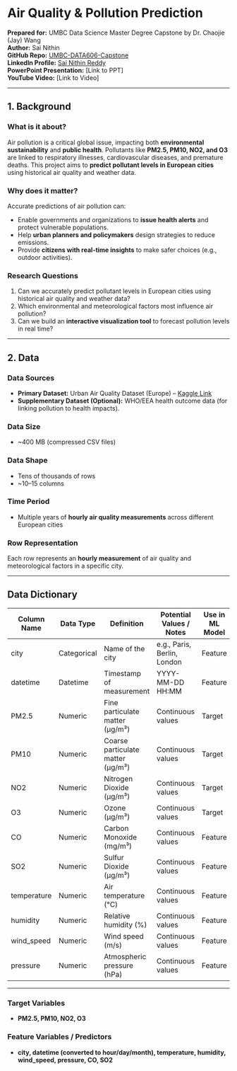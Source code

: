# Air Quality & Pollution Prediction  

**Prepared for:** UMBC Data Science Master Degree Capstone by Dr. Chaojie (Jay) Wang  
**Author:** Sai Nithin  
**GitHub Repo:** [UMBC-DATA606-Capstone](https://github.com/ksainithin/UMBC-DATA606-Capstone/tree/main)  
**LinkedIn Profile:** [Sai Nithin Reddy](https://www.linkedin.com/in/sai-nithin-reddy-1405b2220/)  
**PowerPoint Presentation:** [Link to PPT]  
**YouTube Video:** [Link to Video]  

---

## 1. Background  

### What is it about?  
Air pollution is a critical global issue, impacting both **environmental sustainability** and **public health**. Pollutants like **PM2.5, PM10, NO2, and O3** are linked to respiratory illnesses, cardiovascular diseases, and premature deaths. This project aims to **predict pollutant levels in European cities** using historical air quality and weather data.  

### Why does it matter?  
Accurate predictions of air pollution can:  
- Enable governments and organizations to **issue health alerts** and protect vulnerable populations.  
- Help **urban planners and policymakers** design strategies to reduce emissions.  
- Provide **citizens with real-time insights** to make safer choices (e.g., outdoor activities).  

### Research Questions  
1. Can we accurately predict pollutant levels in European cities using historical air quality and weather data?  
2. Which environmental and meteorological factors most influence air pollution?  
3. Can we build an **interactive visualization tool** to forecast pollution levels in real time?  

---

## 2. Data  

### Data Sources  
- **Primary Dataset:** Urban Air Quality Dataset (Europe) – [Kaggle Link](https://www.kaggle.com/datasets)  
- **Supplementary Dataset (Optional):** WHO/EEA health outcome data (for linking pollution to health impacts).  

### Data Size  
- ~400 MB (compressed CSV files)  

### Data Shape  
- Tens of thousands of rows  
- ~10–15 columns  

### Time Period  
- Multiple years of **hourly air quality measurements** across different European cities  

### Row Representation  
Each row represents an **hourly measurement** of air quality and meteorological factors in a specific city.  

---

## Data Dictionary  

| Column Name  | Data Type   | Definition                          | Potential Values / Notes       | Use in ML Model |
|--------------|------------|-------------------------------------|--------------------------------|-----------------|
| city         | Categorical | Name of the city                   | e.g., Paris, Berlin, London    | Feature         |
| datetime     | Datetime    | Timestamp of measurement           | YYYY-MM-DD HH:MM               | Feature         |
| PM2.5        | Numeric     | Fine particulate matter (µg/m³)     | Continuous values              | Target          |
| PM10         | Numeric     | Coarse particulate matter (µg/m³)   | Continuous values              | Target          |
| NO2          | Numeric     | Nitrogen Dioxide (µg/m³)           | Continuous values              | Target          |
| O3           | Numeric     | Ozone (µg/m³)                      | Continuous values              | Target          |
| CO           | Numeric     | Carbon Monoxide (mg/m³)            | Continuous values              | Feature         |
| SO2          | Numeric     | Sulfur Dioxide (µg/m³)             | Continuous values              | Feature         |
| temperature  | Numeric     | Air temperature (°C)               | Continuous values              | Feature         |
| humidity     | Numeric     | Relative humidity (%)              | Continuous values              | Feature         |
| wind_speed   | Numeric     | Wind speed (m/s)                   | Continuous values              | Feature         |
| pressure     | Numeric     | Atmospheric pressure (hPa)         | Continuous values              | Feature         |

---

### Target Variables  
- **PM2.5, PM10, NO2, O3**  

### Feature Variables / Predictors  
- **city, datetime (converted to hour/day/month), temperature, humidity, wind_speed, pressure, CO, SO2**  
